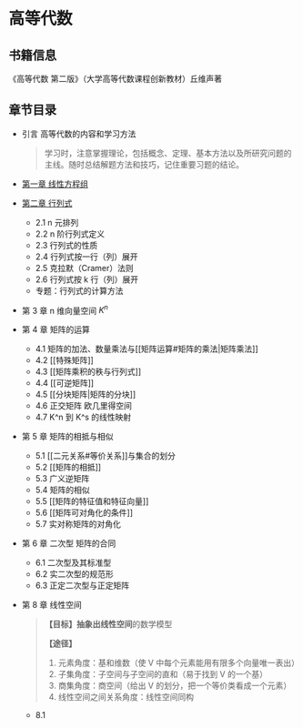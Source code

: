 # 高等代数

## 书籍信息

《高等代数 第二版》（大学高等代数课程创新教材）丘维声著

## 章节目录

-   引言 高等代数的内容和学习方法

    > 学习时，注意掌握理论，包括概念、定理、基本方法以及所研究问题的主线。随时总结解题方法和技巧，记住重要习题的结论。

-   [第一章 线性方程组](Chapter1.md)

-   [第二章 行列式](Chapter2.md)

    -   2.1 n 元排列
    -   2.2 n 阶行列式定义
    -   2.3 行列式的性质
    -   2.4 行列式按一行（列）展开
    -   2.5 克拉默（Cramer）法则
    -   2.6 行列式按 k 行（列）展开
    -   专题：行列式的计算方法

-   第 3 章 n 维向量空间 $K^n$

-   第 4 章 矩阵的运算


    -   4.1 矩阵的加法、数量乘法与[[矩阵运算#矩阵的乘法|矩阵乘法]]
    -   4.2 [[特殊矩阵]]
    -   4.3 [[矩阵乘积的秩与行列式]]
    -   4.4 [[可逆矩阵]]
    -   4.5 [[分块矩阵|矩阵的分块]]
    -   4.6 正交矩阵 欧几里得空间
    -   4.7 K^n 到 K^s 的线性映射

-   第 5 章 矩阵的相抵与相似
    -   5.1 [[二元关系#等价关系]]与集合的划分
    -   5.2 [[矩阵的相抵]]
    -   5.3 广义逆矩阵
    -   5.4 矩阵的相似
    -   5.5 [[矩阵的特征值和特征向量]]
    -   5.6 [[矩阵可对角化的条件]]
    -   5.7 实对称矩阵的对角化
-   第 6 章 二次型 矩阵的合同
    -   6.1 二次型及其标准型
    -   6.2 实二次型的规范形
    -   6.3 正定二次型与正定矩阵
-   第 8 章 线性空间

    > **【目标】**抽象出**线性空间**的数学模型
    >
    > **【途径】**
    >
    > 1. 元素角度：基和维数（使 V 中每个元素能用有限多个向量唯一表出）
    > 2. 子集角度：子空间与子空间的直和（易于找到 V 的一个基）
    > 3. 商集角度：商空间（给出 V 的划分，把一个等价类看成一个元素）
    > 4. 线性空间之间关系角度：线性空间同构

    -   8.1

